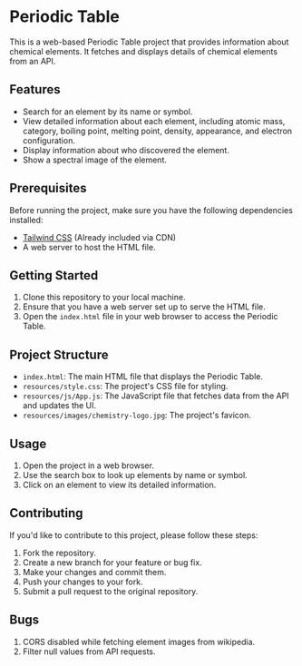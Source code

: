 # Periodic Table

This is a web-based Periodic Table project that provides information about chemical elements. It fetches and displays details of chemical elements from an API. 

## Features

- Search for an element by its name or symbol.
- View detailed information about each element, including atomic mass, category, boiling point, melting point, density, appearance, and electron configuration.
- Display information about who discovered the element.
- Show a spectral image of the element.

## Prerequisites

Before running the project, make sure you have the following dependencies installed:

- [Tailwind CSS](https://tailwindcss.com/) (Already included via CDN)
- A web server to host the HTML file.

## Getting Started

1. Clone this repository to your local machine.
2. Ensure that you have a web server set up to serve the HTML file.
3. Open the `index.html` file in your web browser to access the Periodic Table.

## Project Structure

- `index.html`: The main HTML file that displays the Periodic Table.
- `resources/style.css`: The project's CSS file for styling.
- `resources/js/App.js`: The JavaScript file that fetches data from the API and updates the UI.
- `resources/images/chemistry-logo.jpg`: The project's favicon.

## Usage

1. Open the project in a web browser.
2. Use the search box to look up elements by name or symbol.
3. Click on an element to view its detailed information.

## Contributing

If you'd like to contribute to this project, please follow these steps:

1. Fork the repository.
2. Create a new branch for your feature or bug fix.
3. Make your changes and commit them.
4. Push your changes to your fork.
5. Submit a pull request to the original repository.

## Bugs
1. CORS disabled while fetching element images from wikipedia.
2. Filter null values from API requests.